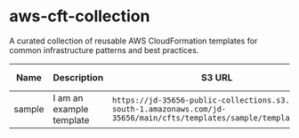 # aws-cft-collection

A curated collection of reusable AWS CloudFormation templates for common
infrastructure patterns and best practices.

<!-- markdownlint-disable MD013 -->
<!-- TEMPLATE TABLE START -->

| Name   | Description              | S3 URL                                                                                                              | Download Link                                                                                                                 |
| ------ | ------------------------ | ------------------------------------------------------------------------------------------------------------------- | ----------------------------------------------------------------------------------------------------------------------------- |
| sample | I am an example template | `https://jd-35656-public-collections.s3.ap-south-1.amazonaws.com/jd-35656/main/cfts/templates/sample/template.yaml` | [download](https://jd-35656-public-collections.s3.ap-south-1.amazonaws.com/jd-35656/main/cfts/templates/sample/template.yaml) |

<!-- TEMPLATE TABLE END -->
<!-- markdownlint-enable MD013 -->
